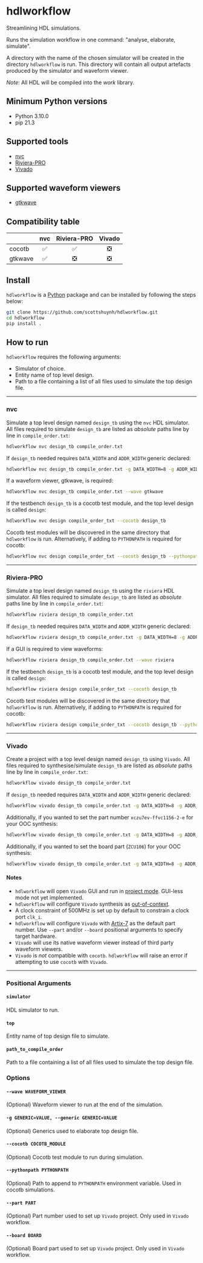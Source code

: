# hdlworkflow
Streamlining HDL simulations.

Runs the simulation workflow in one command: "analyse, elaborate, simulate".

A directory with the name of the chosen simulator will be created in the directory `hdlworkflow` is run. This directory will contain all output artefacts produced by the simulator and waveform viewer.

*Note*: All HDL will be compiled into the *work* library.

## Minimum Python versions
- Python 3.10.0
- pip 21.3

## Supported tools
+ [nvc](https://github.com/nickg/nvc)
+ [Riviera-PRO](https://www.aldec.com/en/products/functional_verification/riviera-pro)
+ [Vivado](https://www.amd.com/en/products/software/adaptive-socs-and-fpgas/vivado.html)

## Supported waveform viewers
+ [gtkwave](https://github.com/gtkwave/gtkwave)

## Compatibility table
|           | nvc                   | Riviera-PRO                   | Vivado                        |  
| ---       | :---:                 | :---:                         | :---:                         |
| cocotb    | :white_check_mark:    | :white_check_mark:            | :negative_squared_cross_mark: |
| gtkwave   | :white_check_mark:    | :negative_squared_cross_mark: | :negative_squared_cross_mark: |

## Install
`hdlworkflow` is a [Python](https://www.python.org/) package and can be installed by following the steps below:
```sh
git clone https://github.com/scottshuynh/hdlworkflow.git
cd hdlworkflow
pip install .
```

## How to run
`hdlworkflow` requires the following arguments:
+ Simulator of choice.
+ Entity name of top level design.
+ Path to a file containing a list of all files used to simulate the top design file.

---
### nvc
Simulate a top level design named `design_tb` using the `nvc` HDL simulator. All files required to simulate `design_tb` are listed as *absolute* paths line by line in `compile_order.txt`:
```sh
hdlworkflow nvc design_tb compile_order.txt
```

If `design_tb` needed requires `DATA_WIDTH` and `ADDR_WIDTH` generic declared:
```sh
hdlworkflow nvc design_tb compile_order.txt -g DATA_WIDTH=8 -g ADDR_WIDTH=4
```

If a waveform viewer, gtkwave, is required:
```sh
hdlworkflow nvc design_tb compile_order.txt --wave gtkwave
```

If the testbench `design_tb` is a cocotb test module, and the top level design is called `design`:
```sh
hdlworkflow nvc design compile_order_txt --cocotb design_tb
```

Cocotb test modules will be discovered in the same directory that `hdlworkflow` is run.
Alternatively, if adding to `PYTHONPATH` is required for cocotb:
```sh
hdlworkflow nvc design compile_order_txt --cocotb design_tb --pythonpath /abs/path/to/python/module --pythonpath relative/path/to/python/module
```

---
### Riviera-PRO
Simulate a top level design named `design_tb` using the `riviera` HDL simulator. All files required to simulate `design_tb` are listed as *absolute* paths line by line in `compile_order.txt`:
```sh
hdlworkflow riviera design_tb compile_order.txt
```

If `design_tb` needed requires `DATA_WIDTH` and `ADDR_WIDTH` generic declared:
```sh
hdlworkflow riviera design_tb compile_order.txt -g DATA_WIDTH=8 -g ADDR_WIDTH=4
```

If a GUI is required to view waveforms:
```sh
hdlworkflow riviera design_tb compile_order.txt --wave riviera
```

If the testbench `design_tb` is a cocotb test module, and the top level design is called `design`:
```sh
hdlworkflow riviera design compile_order_txt --cocotb design_tb
```

Cocotb test modules will be discovered in the same directory that `hdlworkflow` is run.
Alternatively, if adding to `PYTHONPATH` is required for cocotb:
```sh
hdlworkflow riviera design compile_order_txt --cocotb design_tb --pythonpath /abs/path/to/python/module --pythonpath relative/path/to/python/module
```

---
### Vivado
Create a project with a top level design named `design_tb` using `Vivado`. All files required to synthesise/simulate `design_tb` are listed as *absolute* paths line by line in `compile_order.txt`:
```sh
hdlworkflow vivado design_tb compile_order.txt
```

If `design_tb` needed requires `DATA_WIDTH` and `ADDR_WIDTH` generic declared:
```sh
hdlworkflow vivado design_tb compile_order.txt -g DATA_WIDTH=8 -g ADDR_WIDTH=4
```

Additionally, if you wanted to set the part number `xczu7ev-ffvc1156-2-e` for your OOC synthesis:
```sh
hdlworkflow vivado design_tb compile_order.txt -g DATA_WIDTH=8 -g ADDR_WIDTH=4 --part xczu7ev-ffvc1156-2-e
```

Additionally, if you wanted to set the board part (`ZCU106`) for your OOC synthesis:
```sh
hdlworkflow vivado design_tb compile_order.txt -g DATA_WIDTH=8 -g ADDR_WIDTH=4 --part xczu7ev-ffvc1156-2-e --board xilinx.com:zcu106:part0:2.6  
```

#### Notes
+ `hdlworkflow` will open `Vivado` GUI and run in [project mode](https://docs.amd.com/r/en-US/ug892-vivado-design-flows-overview/Project-Mode). GUI-less mode not yet implemented.
+ `hdlworkflow` will configure `Vivado` synthesis as [out-of-context](https://docs.amd.com/r/en-US/ug949-vivado-design-methodology/Out-of-Context-Synthesis).
+ A clock constraint of 500MHz is set up by default to constrain a clock port `clk_i`.
+ `hdlworkflow` will configure `Vivado` with [Artix-7](https://www.amd.com/en/products/adaptive-socs-and-fpgas/fpga/artix-7.html) as the default part number. Use `--part` and/or `--board` positional arguments to specify target hardware.
+ `Vivado` will use its native waveform viewer instead of third party waveform viewers. 
+ `Vivado` is *not* compatible with `cocotb`. `hdlworkflow` will raise an error if attempting to use `cocotb` with `Vivado`.

---
### Positional Arguments
#### `simulator`
HDL simulator to run.

#### `top`
Entity name of top design file to simulate.

#### `path_to_compile_order`
Path to a file containing a list of all files used to simulate the top design file.

### Options
#### `--wave WAVEFORM_VIEWER`
(Optional) Waveform viewer to run at the end of the simulation.

#### `-g GENERIC=VALUE, --generic GENERIC=VALUE`
(Optional) Generics used to elaborate top design file.

#### `--cocotb COCOTB_MODULE`
(Optional) Cocotb test module to run during simulation.

#### `--pythonpath PYTHONPATH`
(Optional) Path to append to `PYTHONPATH` environment variable. Used in cocotb simulations.

#### `--part PART`
(Optional) Part number used to set up `Vivado` project. Only used in `Vivado` workflow.

#### `--board BOARD`
(Optional) Board part used to set up `Vivado` project. Only used in `Vivado` workflow.